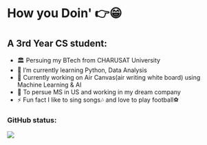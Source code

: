# How you Doin' 👉😁 

## A 3rd Year CS student:

- 🏛 Persuing my BTech from CHARUSAT University
- 🌱 I’m currently learning Python, Data Analysis
- 🔬 Currently working on Air Canvas(air writing white board) using Machine Learning & AI
- 🎯 To persue MS in US and working in my dream company
- ⚡ Fun fact I like to sing songs🎶 and love to play football⚽

### GitHub status:
<img src="https://github-readme-stats.vercel.app/api?username=DevanshuDesai15&&show_icons=true&title_color=c7b69d&icon_color=0afff7&text_color=00ff91&bg_color=0d081f">
